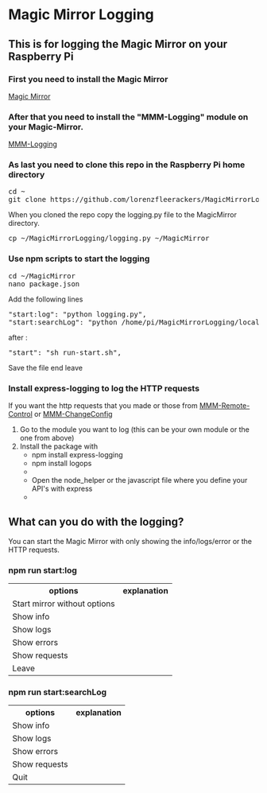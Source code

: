 # Magic Mirror Logging
<h2>This is for logging the Magic Mirror on your Raspberry Pi</h2>

<h3>First you need to install the Magic Mirror</h3>
<a href="https://github.com/MichMich/MagicMirror">Magic Mirror</a>

<h3>After that you need to install the "MMM-Logging" module on your Magic-Mirror.</h3>
<a href="https://github.com/shbatm/MMM-Logging">MMM-Logging</a>

<h3>As last you need to clone this repo in the Raspberry Pi home directory</h3>
<pre>
cd ~
git clone https://github.com/lorenzfleerackers/MagicMirrorLogging.git
</pre>
<p>When you cloned the repo copy the logging.py file to the MagicMirror directory.</p>
<pre>cp ~/MagicMirrorLogging/logging.py ~/MagicMirror</pre>

<h3>Use npm scripts to start the logging</h3>
<pre>
cd ~/MagicMirror
nano package.json
</pre>
<p>Add the following lines
<pre>
"start:log": "python logging.py",
"start:searchLog": "python /home/pi/MagicMirrorLogging/localLogging.py",
</pre>
</p>
<p>after : <pre>"start": "sh run-start.sh",</pre></p>
<p>Save the file end leave</p>

<h3>Install express-logging to log the HTTP requests</h3>
<p>If you want the http requests that you made or those from <a href="https://github.com/Jopyth/MMM-Remote-Control.git">MMM-Remote-Control</a> or <a href="">MMM-ChangeConfig</a>
<ol>
  <li>Go to the module you want to log (this can be your own module or the one from above)</li>
  <li>Install the package with 
   <ul>
     <li>npm install express-logging</li>
     <li>npm install logops<li>
  </li>
  <li>Open the node_helper or the javascript file where you define your API's with express</li>
     <li></li>
</ol>

<h2>What can you do with the logging?</h2>
<p>You can start the Magic Mirror with only showing the info/logs/error or the HTTP requests.</p>

<h3>npm run start:log</h3>
<table>
  <tr>
    <th>options</th>
    <th>explanation</th>
  </tr>
  <tr>
    <td>Start mirror without options</td>
    <td></td>
  </tr>
  <tr>
    <td>Show info</td>
    <td></td>
  </tr>
  <tr>
    <td>Show logs</td>
    <td></td>
  </tr>
  <tr>
    <td>Show errors</td>
    <td></td>
  </tr>
  <tr>
    <td>Show requests</td>
    <td></td>
  </tr>
  <tr>
    <td>Leave</td>
    <td></td>
  </tr>
</table>
<h3>npm run start:searchLog</h3>
<table>
  <tr>
    <th>options</th>
    <th>explanation</th>
  </tr>
  <tr>
    <td>Show info</td>
    <td></td>
  </tr>
  <tr>
    <td>Show logs</td>
    <td></td>
  </tr>
  <tr>
    <td>Show errors</td>
    <td></td>
  </tr>
  <tr>
    <td>Show requests</td>
    <td></td>
  </tr>
  <tr>
    <td>Quit</td>
    <td></td>
  </tr>
</table>


